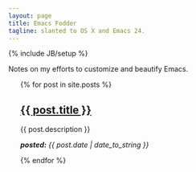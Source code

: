 ```yaml
---
layout: page
title: Emacs Fodder
tagline: slanted to OS X and Emacs 24.
---
```

{% include JB/setup %}

Notes on my efforts to customize and beautify Emacs.

<ul class="posts">
  {% for post in site.posts %}
    <h2> <a href="{{ BASE_PATH }}{{ post.url }}">{{ post.title }}</a> </h2>
    <p> {{ post.description }} </p>
    <p> <em><strong>posted:</strong> <span>{{ post.date | date_to_string }}</span></em> </p>
  {% endfor %}
</ul>


